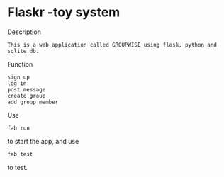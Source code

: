 # Flaskr -toy system
Description
```
This is a web application called GROUPWISE using flask, python and sqlite db.
```
Function
```
sign up
log in
post message
create group
add group member
```
Use
```
fab run
```
to start the app, and use
```
fab test
```
to test.
